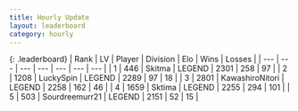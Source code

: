 ```yaml
---
title: Hourly Update
layout: leaderboard
category: hourly
---
```


{: .leaderboard}
| Rank | LV | Player | Division | Elo | Wins | Losses |
| --- | --- | --- | --- | --- | --- | --- |
| <span data-change="0">1</span> | 446 | <span title="ID: 402846">Skitma</span> | LEGEND | <span data-change="0">2301</span> | <span data-change="0">258</span> | <span data-change="0">97</span> |
| <span data-change="0">2</span> | 1208 | <span title="ID: 498412">LuckySpin</span> | LEGEND | <span data-change="11">2289</span> | <span data-change="2">97</span> | <span data-change="0">18</span> |
| <span data-change="0">3</span> | 2801 | <span title="ID: 164871">KawashiroNitori</span> | LEGEND | <span data-change="3">2258</span> | <span data-change="2">162</span> | <span data-change="1">46</span> |
| <span data-change="0">4</span> | 1659 | <span title="ID: 353063">Sktima</span> | LEGEND | <span data-change="28">2255</span> | <span data-change="11">294</span> | <span data-change="1">101</span> |
| <span data-change="0">5</span> | 503 | <span title="ID: 633686">Sourdreemurr21</span> | LEGEND | <span data-change="0">2151</span> | <span data-change="0">52</span> | <span data-change="0">15</span> |
